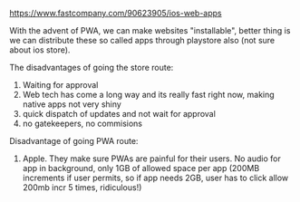 https://www.fastcompany.com/90623905/ios-web-apps

With the advent of PWA, we can make websites "installable", better thing is we can distribute these so called apps through playstore also (not sure about ios store). 

The disadvantages of going the store route:

1. Waiting for approval
2. Web tech has come a long way and its really fast right now, making native apps not very shiny
3. quick dispatch of updates and not wait for approval
4. no gatekeepers, no commisions

Disadvantage of going PWA route:

1. Apple. They make sure PWAs are painful for their users. No audio for app in background, only 1GB of allowed space per app (200MB increments if user permits, so if app needs 2GB, user has to click allow 200mb incr 5 times, ridiculous!)